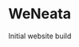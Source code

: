<!-- <p align="left">
  <a href="https://obscuredetour.github.io/simply-nav/">
    <img width=500 src="assets/images/logo-full-dark.svg">
  </a>
  <br>
  <a href="https://obscuredetour.github.io/simply-nav/">
    <img alt="Maintained?" src="https://img.shields.io/maintenance/yes/2020.svg?colorB=2f8332">
  </a>
  <a href="https://obscuredetour.github.io/simply-nav/commits/master">
    <img alt="Last commit" src="https://img.shields.io/github/last-commit/obscuredetour/simply-nav.svg?colorB=2f8332">
  </a>
  <img alt="Version info" src="https://img.shields.io/github/tag/obscuredetour/simply-nav.svg?colorB=2f8332&label=version&style=flat">
</p> -->

# WeNeata
Initial website build
